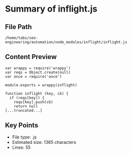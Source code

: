 # Summary of inflight.js
  
## File Path
`/home/tabs/seo-engineering/automation/node_modules/inflight/inflight.js`

## Content Preview
```
var wrappy = require('wrappy')
var reqs = Object.create(null)
var once = require('once')

module.exports = wrappy(inflight)

function inflight (key, cb) {
  if (reqs[key]) {
    reqs[key].push(cb)
    return null
[...truncated...]
```

## Key Points
- File type: .js
- Estimated size: 1365 characters
- Lines: 55
